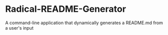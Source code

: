 # Radical-README-Generator
A command-line application that dynamically generates a README.md from a user's input
